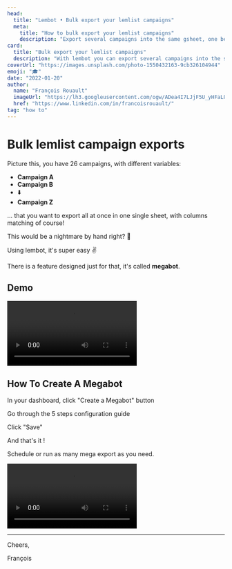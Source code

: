 ```yaml
---
head:
  title: "Lembot • Bulk export your lemlist campaigns"
  meta:
    title: "How to bulk export your lemlist campaigns"
    description: "Export several campaigns into the same gsheet, one below the other, with automatic columns matching."
card:
  title: "Bulk export your lemlist campaigns"
  description: "With lembot you can export several campaigns into the same gsheet, one below the other, with automatic columns matching. Let me show you how."
coverUrl: "https://images.unsplash.com/photo-1550432163-9cb326104944"
emoji: "🎓"
date: "2022-01-20"
author:
  name: "François Rouault"
  imageUrl: "https://lh3.googleusercontent.com/ogw/ADea4I7LJjF5U_yHFaLQIoNCysLkiEHPLHnWKxj0i1SadVY=s32-c-mo"
  href: "https://www.linkedin.com/in/francoisrouault/"
tag: "how to"
---
```


# Bulk lemlist campaign exports

Picture this, you have 26 campaigns, with different variables:

- **Campaign A**
- **Campaign B**
- ⬇️
- **Campaign Z**

... that you want to export all at once in one single sheet, with columns matching of course!

This would be a nightmare by hand right? 🤯

Using lembot, it's super easy ✌️

There is a feature designed just for that, it's called **megabot**.

## Demo

![demo megabot in action](https://user-images.githubusercontent.com/2499356/151619169-61db8931-d5f9-4808-8a52-28b4e7644629.mp4)

## How To Create A Megabot

In your dashboard, click "Create a Megabot" button

Go through the 5 steps configuration guide

Click "Save"

And that's it !

Schedule or run as many mega export as you need.

![how to create a megabot](https://user-images.githubusercontent.com/2499356/151677870-bdcc60a0-c37c-4780-99e2-ff0012b789a0.mp4)

---

Cheers,

François
